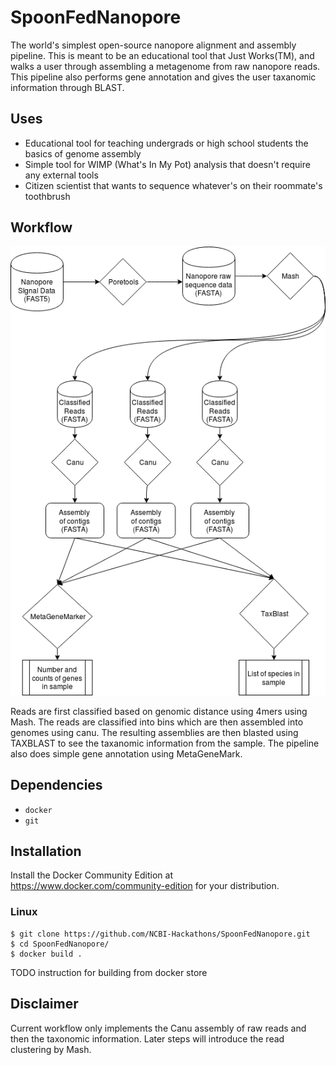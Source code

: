 # SpoonFedNanopore
The world's simplest open-source nanopore alignment and assembly pipeline. This is meant to be an educational tool that Just Works(TM), and walks a user through assembling a metagenome from raw nanopore reads. This pipeline also performs gene annotation and gives the user taxanomic information through BLAST.

## Uses
* Educational tool for teaching undergrads or high school students the basics of genome assembly
* Simple tool for WIMP (What's In My Pot) analysis that doesn't require any external tools
* Citizen scientist that wants to sequence whatever's on their roommate's toothbrush

## Workflow
![SpoonFedNanopore Workflow](./images/diagram.png)

Reads are first classified based on genomic distance using 4mers using Mash. The reads are classified into bins which are then assembled into genomes using canu. The resulting assemblies are then blasted using TAXBLAST to see the taxanomic information from the sample. The pipeline also does simple gene annotation using MetaGeneMark.

## Dependencies
* `docker`
* `git`

## Installation
Install the Docker Community Edition at https://www.docker.com/community-edition for your distribution.

### Linux
```
$ git clone https://github.com/NCBI-Hackathons/SpoonFedNanopore.git
$ cd SpoonFedNanopore/
$ docker build .
```
TODO instruction for building from docker store


## Disclaimer
Current workflow only implements the Canu assembly of raw reads and then the taxonomic information. Later steps will introduce the read clustering by Mash.
